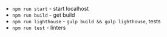 - `npm run start` - start localhost
- `npm run build` - get build
- `npm run lighthouse` - `gulp build && gulp lighthouse`, tests
- `npm run test` - linters

